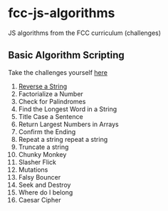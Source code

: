# fcc-js-algorithms
JS algorithms from the FCC curriculum (challenges) 

## Basic Algorithm Scripting
Take the challenges yourself [here](https://www.freecodecamp.com/map-aside#nested-collapseBasicAlgorithmScripting)

1. [Reverse a String](/reverseString.js)
2. Factorialize a Number
3. Check for Palindromes
4. Find the Longest Word in a String
5. Title Case a Sentence
6. Return Largest Numbers in Arrays
7. Confirm the Ending
8. Repeat a string repeat a string
9. Truncate a string
10. Chunky Monkey
11. Slasher Flick
12. Mutations
13. Falsy Bouncer
14. Seek and Destroy
15. Where do I belong
16. Caesar Cipher

